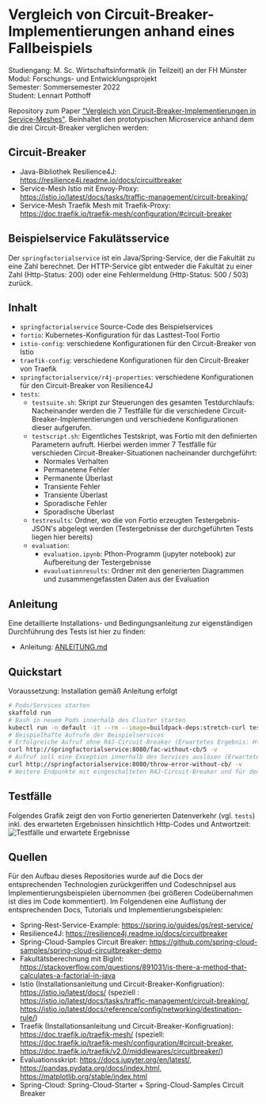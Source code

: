 # Vergleich von Circuit-Breaker-Implementierungen anhand eines Fallbeispiels

Studiengang: M. Sc. Wirtschaftsinformatik (in Teilzeit) an der FH Münster  
Modul: Forschungs- und Entwicklungsprojekt  
Semester: Sommersemester 2022  
Student: Lennart Potthoff  
  
Repository zum Paper ["Vergleich von Cirucit-Breaker-Implementierungen in Service-Meshes"](https://www.hb.fh-muenster.de/opus4/frontdoor/index/index/docId/15523). Beinhaltet den prototypischen Microservice anhand dem die drei Circuit-Breaker verglichen werden: 

## Circuit-Breaker

- Java-Bibliothek Resilience4J: https://resilience4j.readme.io/docs/circuitbreaker
- Service-Mesh Istio mit Envoy-Proxy: https://istio.io/latest/docs/tasks/traffic-management/circuit-breaking/
- Service-Mesh Traefik Mesh mit Traefik-Proxy: https://doc.traefik.io/traefik-mesh/configuration/#circuit-breaker

##  Beispielservice Fakulätsservice

Der `springfactorialservice` ist ein Java/Spring-Service, der die Fakultät zu eine Zahl berechnet.
Der HTTP-Service gibt entweder die Fakultät zu einer Zahl (Http-Status: 200) oder eine Fehlermeldung (Http-Status: 500 / 503) zurück.

## Inhalt

- `springfactorialservice` Source-Code des Beispielservices
- `fortio`: Kubernetes-Konfiguration für das Lasttest-Tool Fortio
- `istio-config`: verschiedene Konfigurationen für den Circuit-Breaker von Istio
- `traefik-config`: verschiedene Konfigurationen für den Circuit-Breaker von Traefik
- `springfactorialservice/r4j-properties`: verschiedene Konfigurationen für den Circuit-Breaker von Resilience4J
- `tests`:
    - `testsuite.sh`: Skript zur Steuerungen des gesamten Testdurchlaufs:  
    Nacheinander werden die 7 Testfälle für die verschiedene Circuit-Breaker-Implementierungen und verschiedene Konfigurationen dieser aufgerufen.
    - `testscript.sh`: Eigentliches Testskript, was Fortio mit den definierten Parametern aufruft. Hierbei werden immer 7 Testfälle für verschieden Circuit-Breaker-Situationen nacheinander durchgeführt:
        - Normales Verhalten
        - Permanetene Fehler
        - Permanente Überlast
        - Transiente Fehler
        - Transiente Überlast
        - Sporadische Fehler
        - Sporadische Überlast
    - `testresults`: Ordner, wo die von Fortio erzeugten Testergebnis-JSON's abgelegt werden (Testergebnisse der durchgeführten Tests liegen hier bereits) 
    - `evaluation`:
        - `evaluation.ipynb`: Pthon-Programm (jupyter notebook) zur Aufbereitung der Testergebnisse
        - `evauluationresults`: Ordner mit den generierten Diagrammen und zusammengefassten Daten aus der Evaluation

## Anleitung

Eine detaillierte Installations- und Bedingungsanleitung zur eigenständigen Durchführung des Tests ist hier zu finden:
- Anleitung: [ANLEITUNG.md](ANLEITUNG.md)

## Quickstart
Voraussetzung: Installation gemäß Anleitung erfolgt
```bash
# Pods/Services starten
skaffold run
# Bash in neuem Pods innerhalb des Cluster starten
kubectl run -n default -it --rm --image=buildpack-deps:stretch-curl tester /bin/bash
# Beispielhafte Aufrufe der Beispielservices
# Erfolgreiche Aufruf ohne R4J-Circuit-Breaker (Erwartetes Ergebnis: Http-Code 200, "{"result=120"}")
curl http://springfactorialservice:8080/fac-without-cb/5 -v
# Aufruf soll eine Exception innerhalb des Services auslösen (Erwartetes Ergebnis ohne Istio/Traefik-Circuit-Breaker: Http-Code 500)
curl http://springfactorialservice:8080/throw-error-without-cb/ -v
# Weitere Endpunkte mit eingeschalteten R4J-Circuit-Breaker und für den Test von transienten und sporadischen Fehler/Überlastsituationen
```

## Testfälle

Folgendes Grafik zeigt den von Fortio generierten Datenverkehr (vgl. `tests`) inkl. des erwarteten Ergebnissen hinsichtlich Http-Codes und Antwortzeit:
![Testfälle und erwartete Ergebnisse](/tests/Testf%C3%A4lle-und-erwartetes-Ergebnis.png)


## Quellen
Für den Aufbau dieses Repositories wurde auf die Docs der entsprechenden Technologien zurückgeriffen und Codeschnipsel aus Implementierungsbeispielen übernommen (bei größeren Codeübernahmen ist dies im Code kommentiert). Im Folgendenen eine Auflistung der entsprechenden Docs, Tutorials und Implementierungsbeispielen:
- Spring-Rest-Service-Example: https://spring.io/guides/gs/rest-service/
- Resilience4J: https://resilience4j.readme.io/docs/circuitbreaker
- Spring-Cloud-Samples Circuit Breaker: https://github.com/spring-cloud-samples/spring-cloud-circuitbreaker-demo
- Fakultätsberechnung mit BigInt:  https://stackoverflow.com/questions/891031/is-there-a-method-that-calculates-a-factorial-in-java
- Istio (Installationsanleitung und Circuit-Breaker-Konfigruation): https://istio.io/latest/docs/ 
(speziell : https://istio.io/latest/docs/tasks/traffic-management/circuit-breaking/, https://istio.io/latest/docs/reference/config/networking/destination-rule/)
- Traefik (Installationsanleitung und Circuit-Breaker-Konfigruation): https://doc.traefik.io/traefik-mesh/ (speziell: https://doc.traefik.io/traefik-mesh/configuration/#circuit-breaker, https://doc.traefik.io/traefik/v2.0/middlewares/circuitbreaker/)
- Evaluationsskript: https://docs.jupyter.org/en/latest/, https://pandas.pydata.org/docs/index.html, https://matplotlib.org/stable/index.html
- Spring-Cloud: Spring-Cloud-Starter + Spring-Cloud-Samples Circuit Breaker
